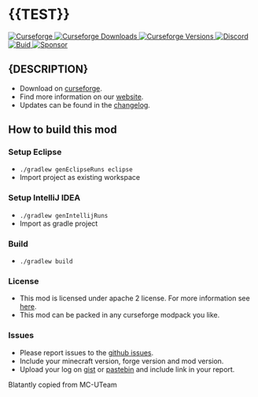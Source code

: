 # {{TEST}}

[
![Curseforge](https://cf.way2muchnoise.eu/title/{modname}.svg?badge_style=for_the_badge)
![Curseforge Downloads](https://cf.way2muchnoise.eu/short_{modname}.svg?badge_style=for_the_badge)
![Curseforge Versions](http://cf.way2muchnoise.eu/versions/{modname}.svg?badge_style=for_the_badge)
](https://www.curseforge.com/minecraft/mc-mods/{modname})
[
![Discord](https://img.shields.io/discord/690967067855421470?logo=discord&style=for-the-badge)
](https://discord.gg/UdxeFgG)
[
![Buid](https://img.shields.io/appveyor/build/MrTroble/{modname}/master?logo=appveyor&style=for-the-badge)
](https://ci.appveyor.com/project/MrTroble/{modname})
[
![Sponsor](https://img.shields.io/github/sponsors/MrTroble?logo=github&style=for-the-badge)
](https://github.com/sponsors/MrTroble)

## {DESCRIPTION}

- Download on [curseforge](https://www.curseforge.com/minecraft/mc-mods/{modname}).  
- Find more information on our [website](https://girc.eu/).
- Updates can be found in the [changelog](changelog.md).

## How to build this mod

### Setup Eclipse

- ``./gradlew genEclipseRuns eclipse``
- Import project as existing workspace

### Setup IntelliJ IDEA

- ``./gradlew genIntellijRuns``
- Import as gradle project

### Build

- ``./gradlew build``

### License

- This mod is licensed under apache 2 license. For more information see [here](LICENSE).  
- This mod can be packed in any curseforge modpack you like.

### Issues

- Please report issues to the [github issues](../../issues).
- Include your minecraft version, forge version and mod version.
- Upload your log on [gist](https://gist.github.com) or [pastebin](https://pastebin.com) and include link in your report.

Blatantly copied from MC-UTeam
